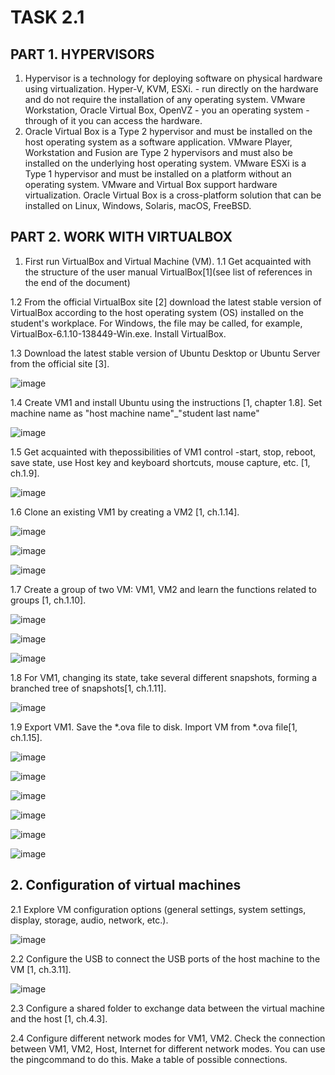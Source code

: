 # TASK 2.1
## PART 1. HYPERVISORS
1. Hypervisor is a technology for deploying software on physical hardware using virtualization. Hyper-V, KVM, ESXi. - run directly on the hardware and do not require the installation of any operating system. VMware Workstation, Oracle Virtual Box, OpenVZ - you an operating system - through of it you can access the hardware.
2. Oracle Virtual Box is a Type 2 hypervisor and must be installed on the host operating system as a software application. VMware Player, Workstation and Fusion are Type 2 hypervisors and must also be installed on the underlying host operating system. VMware ESXi is a Type 1 hypervisor and must be installed on a platform without an operating system. VMware and Virtual Box support hardware virtualization. Oracle Virtual Box is a cross-platform solution that can be installed on Linux, Windows, Solaris, macOS, FreeBSD. 
## PART 2. WORK WITH VIRTUALBOX
1. First run VirtualBox and Virtual Machine (VM).
1.1 Get acquainted with the structure of the user manual VirtualBox[1](see list of references in the end of the document)

1.2 From the official VirtualBox site [2] download the latest stable version of VirtualBox according to the host operating system (OS) installed on the student's workplace. For Windows, the file may be called, for example, VirtualBox-6.1.10-138449-Win.exe. Install VirtualBox.

1.3 Download the latest stable version of Ubuntu Desktop or Ubuntu Server from the official site [3].

![image](https://user-images.githubusercontent.com/58170246/124380285-96678700-dcc4-11eb-845b-0d181e86a06b.png)

1.4 Create VM1 and install Ubuntu using the instructions [1, chapter 1.8]. Set machine name as "host machine name"_"student last name"

![image](https://user-images.githubusercontent.com/58170246/124380349-dc244f80-dcc4-11eb-8836-02df7bd821f9.png)

1.5 Get acquainted with thepossibilities of VM1 control -start, stop, reboot, save state, use Host key and keyboard shortcuts, mouse capture, etc. [1, ch.1.9].

![image](https://user-images.githubusercontent.com/58170246/124380395-1392fc00-dcc5-11eb-9c4c-44337a1165d1.png)

1.6 Clone an existing VM1 by creating a VM2 [1, ch.1.14].

![image](https://user-images.githubusercontent.com/58170246/124380434-3f15e680-dcc5-11eb-98ed-a6fbebb36b14.png)

![image](https://user-images.githubusercontent.com/58170246/124380439-44733100-dcc5-11eb-86a9-99a51c4a7dc9.png)

![image](https://user-images.githubusercontent.com/58170246/124380446-4c32d580-dcc5-11eb-9b6a-3c026e409f28.png)

1.7 Create a group of two VM: VM1, VM2 and learn the functions related to groups [1, ch.1.10].

![image](https://user-images.githubusercontent.com/58170246/124381420-1e508f80-dccb-11eb-893b-ce429738cf07.png)

![image](https://user-images.githubusercontent.com/58170246/124381661-573d3400-dccc-11eb-8ccf-35c105914aff.png)

![image](https://user-images.githubusercontent.com/58170246/124381681-7a67e380-dccc-11eb-9e94-76ccb195a4a4.png)

1.8 For VM1, changing its state, take several different snapshots, forming a branched tree of snapshots[1, ch.1.11].

![image](https://user-images.githubusercontent.com/58170246/124381708-9a97a280-dccc-11eb-8c9a-50b499b20581.png)

1.9 Export VM1. Save the *.ova file to disk. Import VM from *.ova file[1, ch.1.15].

![image](https://user-images.githubusercontent.com/58170246/124381914-8b652480-dccd-11eb-828b-fcdbf5d33845.png)

![image](https://user-images.githubusercontent.com/58170246/124381945-aafc4d00-dccd-11eb-82e7-1fd47235fcdc.png)

![image](https://user-images.githubusercontent.com/58170246/124381957-ba7b9600-dccd-11eb-96d5-b3448bc63915.png)

![image](https://user-images.githubusercontent.com/58170246/124383943-d4ba7180-dcd7-11eb-8605-0a945ab640a2.png)

![image](https://user-images.githubusercontent.com/58170246/124384033-41357080-dcd8-11eb-808a-2cd70b0bfc70.png)

![image](https://user-images.githubusercontent.com/58170246/124384047-53171380-dcd8-11eb-9b26-a04e934e2a3b.png)



## 2. Configuration of virtual machines

2.1 Explore VM configuration options (general settings, system settings, display, storage, audio, network, etc.).

![image](https://user-images.githubusercontent.com/58170246/124384305-362f1000-dcd9-11eb-976d-eabe81e09bc2.png)

2.2 Configure the USB to connect the USB ports of the host machine to the VM [1, ch.3.11].

![image](https://user-images.githubusercontent.com/58170246/124384339-5a8aec80-dcd9-11eb-8605-cdf28f942018.png)

2.3 Configure a shared folder to exchange data between the virtual machine and the host [1, ch.4.3].

2.4 Configure  different  network  modes  for  VM1,  VM2.  Check  the  connection between VM1, VM2, Host, Internet for different network modes. You can use the pingcommand to do this. Make a table of possible connections.










